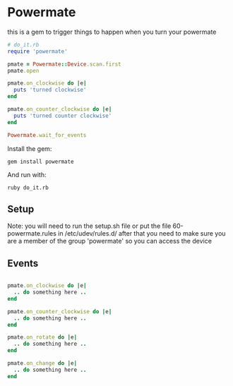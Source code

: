 # Powermate

this is a gem to trigger things to happen when you turn your powermate

``` ruby
# do_it.rb
require 'powermate'

pmate = Powermate::Device.scan.first
pmate.open

pmate.on_clockwise do |e|
  puts 'turned clockwise'
end

pmate.on_counter_clockwise do |e|
  puts 'turned counter clockwise'
end

Powermate.wait_for_events
```

Install the gem:

``` shell
gem install powermate
```

And run with:

``` shell
ruby do_it.rb
```

## Setup
Note: you will need to run the setup.sh file or put the file 60-powermate.rules in
/etc/udev/rules.d/
after that you need to make sure you are a member of the group 'powermate' so
you can access the device


## Events

``` ruby

pmate.on_clockwise do |e|
  .. do something here ..
end

pmate.on_counter_clockwise do |e|
  .. do something here ..
end

pmate.on_rotate do |e|
  .. do something here ..
end

pmate.on_change do |e|
  .. do something here ..
end

```

